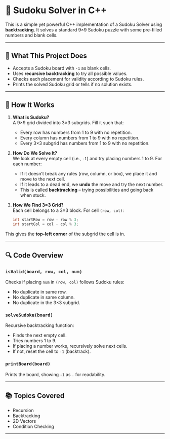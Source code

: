 


# 🧩 Sudoku Solver in C++

This is a simple yet powerful C++ implementation of a Sudoku Solver using **backtracking**. It solves a standard 9×9 Sudoku puzzle with some pre-filled numbers and blank cells.

---

## 📌 What This Project Does

- Accepts a Sudoku board with `-1` as blank cells.
- Uses **recursive backtracking** to try all possible values.
- Checks each placement for validity according to Sudoku rules.
- Prints the solved Sudoku grid or tells if no solution exists.

---

## 🧠 How It Works 

1. **What is Sudoku?**  
   A 9×9 grid divided into 3×3 subgrids. Fill it such that:
   - Every row has numbers from 1 to 9 with no repetition.
   - Every column has numbers from 1 to 9 with no repetition.
   - Every 3×3 subgrid has numbers from 1 to 9 with no repetition.

2. **How Do We Solve It?**  
   We look at every empty cell (i.e., `-1`) and try placing numbers 1 to 9. For each number:
   - If it doesn't break any rules (row, column, or box), we place it and move to the next cell.
   - If it leads to a dead end, we **undo** the move and try the next number.
   - This is called **backtracking** – trying possibilities and going back when stuck.

3. **How We Find 3×3 Grid?**  
   Each cell belongs to a 3×3 block. For cell `(row, col)`:
   ```cpp
   int startRow = row - row % 3;
   int startCol = col - col % 3;


This gives the **top-left corner** of the subgrid the cell is in.

---

## 🔍 Code Overview

### `isValid(board, row, col, num)`

Checks if placing `num` in `(row, col)` follows Sudoku rules:

* No duplicate in same row.
* No duplicate in same column.
* No duplicate in the 3×3 subgrid.

### `solveSudoku(board)`

Recursive backtracking function:

* Finds the next empty cell.
* Tries numbers 1 to 9.
* If placing a number works, recursively solve next cells.
* If not, reset the cell to `-1` (backtrack).

### `printBoard(board)`

Prints the board, showing `-1` as `.` for readability.

---



## 📚 Topics Covered

* Recursion
* Backtracking
* 2D Vectors
* Condition Checking


---


